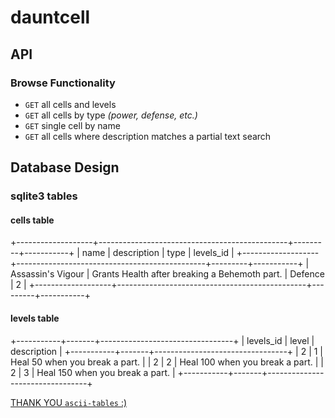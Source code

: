 # dauntcell

## API 

### Browse Functionality

- `GET` all cells and levels
- `GET` all cells by type _(power, defense, etc.)_
- `GET` single cell by name
- `GET` all cells where description matches a partial text search

## Database Design

### sqlite3 tables
#### cells table
+-------------------+-----------------------------------------------+---------+-----------+
|       name        |                  description                  |  type   | levels_id |
+-------------------+-----------------------------------------------+---------+-----------+
| Assassin's Vigour | Grants Health after breaking a Behemoth part. | Defence |         2 |
+-------------------+-----------------------------------------------+---------+-----------+

#### levels table
+-----------+-------+---------------------------------+
| levels_id | level |           description           |
+-----------+-------+---------------------------------+
|         2 |     1 | Heal 50 when you break a part.  |
|         2 |     2 | Heal 100 when you break a part. |
|         2 |     3 | Heal 150 when you break a part. |
+-----------+-------+---------------------------------+

[THANK YOU `ascii-tables` :)](https://ozh.github.io/ascii-tables/)